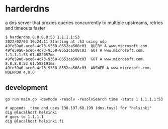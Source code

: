 # harderdns

a dns server that proxies queries concurrently to multiple upstreams, retries and timeouts faster

```shell
$ harderdns 8.8.8.8:53 1.1.1.1:53
2022/02/03 10:24:11 Starting at :53 using udp
49fe59a6-ace6-4c73-9358-8552ca508c03  QUERY A www.microsoft.com.
49fe59a6-ace6-4c73-9358-8552ca508c03  GOT A www.microsoft.com. 1.1.1.1:53 61.682057ms
49fe59a6-ace6-4c73-9358-8552ca508c03  GOT A www.microsoft.com. 8.8.8.8:53 61.582191ms
49fe59a6-ace6-4c73-9358-8552ca508c03  ANSWER A www.microsoft.com. NOERROR 4,0,0
```

## development

```shell
go run main.go -devMode -resolv -resolvSearch time -stats 1 1.1.1.1:53
```

```shell
# appends .time and uses 138.197.68.199 (dns.toys) for "helsinki"
dig @localhost helsinki
# goes to 1.1.1.1
dig @localhost helsinki.fi
```

